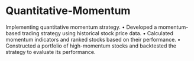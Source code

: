 # Quantitative-Momentum
Implementing quantitative momentum strategy.
•	Developed a momentum-based trading strategy using historical stock price data.
•	Calculated momentum indicators and ranked stocks based on their performance.
•	Constructed a portfolio of high-momentum stocks and backtested the strategy to evaluate its performance.
